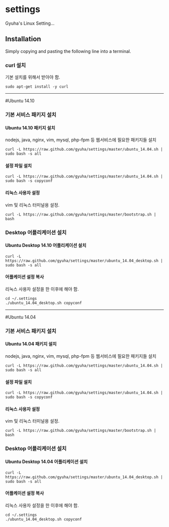 settings
========

Gyuha's Linux Setting...

## Installation

Simply copying and pasting the following line into a terminal.

### curl 설치
기본 설치를 위해서 받아야 함.

    sudo apt-get install -y curl
-----
#Ubuntu 14.10

### 기본 서비스 패키지 설치

#### Ubuntu 14.10 패키지 설치
nodejs, java, nginx, vim, mysql, php-fpm 등 웹서비스에 필요한 패키지들 설치

    curl -L https://raw.github.com/gyuha/settings/master/ubuntu_14.04.sh | sudo bash -s all

#### 설정 파일 설치

    curl -L https://raw.github.com/gyuha/settings/master/ubuntu_14.04.sh | sudo bash -s copyconf

#### 리눅스 사용자 설정
vim 및 리눅스 터미널용 설정.

    curl -L https://raw.github.com/gyuha/settings/master/bootstrap.sh | bash


### Desktop 어플리케이션 설치

#### Ubuntu Desktop 14.10 어플리케이션 설치

    curl -L https://raw.github.com/gyuha/settings/master/ubuntu_14.04_desktop.sh | sudo bash -s all

#### 어플케이션 설정 복사
리눅스 사용자 설정을 한 이후에 해야 함.

    cd ~/.settings
	./ubuntu_14.04_desktop.sh copyconf

-----
#Ubuntu 14.04

### 기본 서비스 패키지 설치

#### Ubuntu 14.04 패키지 설치
nodejs, java, nginx, vim, mysql, php-fpm 등 웹서비스에 필요한 패키지들 설치

    curl -L https://raw.github.com/gyuha/settings/master/ubuntu_14.04.sh | sudo bash -s all

#### 설정 파일 설치

    curl -L https://raw.github.com/gyuha/settings/master/ubuntu_14.04.sh | sudo bash -s copyconf

#### 리눅스 사용자 설정
vim 및 리눅스 터미널용 설정.

    curl -L https://raw.github.com/gyuha/settings/master/bootstrap.sh | bash


### Desktop 어플리케이션 설치

#### Ubuntu Desktop 14.04 어플리케이션 설치

    curl -L https://raw.github.com/gyuha/settings/master/ubuntu_14.04_desktop.sh | sudo bash -s all

#### 어플케이션 설정 복사
리눅스 사용자 설정을 한 이후에 해야 함.

    cd ~/.settings
	./ubuntu_14.04_desktop.sh copyconf
